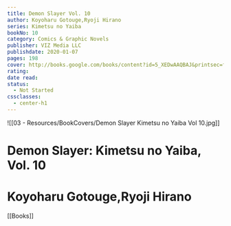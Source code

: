 ```yaml
---
title: Demon Slayer Vol. 10
author: Koyoharu Gotouge,Ryoji Hirano
series: Kimetsu no Yaiba
bookNo: 10
category: Comics & Graphic Novels
publisher: VIZ Media LLC
publishdate: 2020-01-07
pages: 198
cover: http://books.google.com/books/content?id=5_XEDwAAQBAJ&printsec=frontcover&img=1&zoom=1&source=gbs_api
rating: 
date read: 
status:
  - Not Started
cssclasses:
  - center-h1
---
```

![[03 - Resources/BookCovers/Demon Slayer Kimetsu no Yaiba Vol 10.jpg]]
# Demon Slayer: Kimetsu no Yaiba, Vol. 10
# Koyoharu Gotouge,Ryoji Hirano







[[Books]]